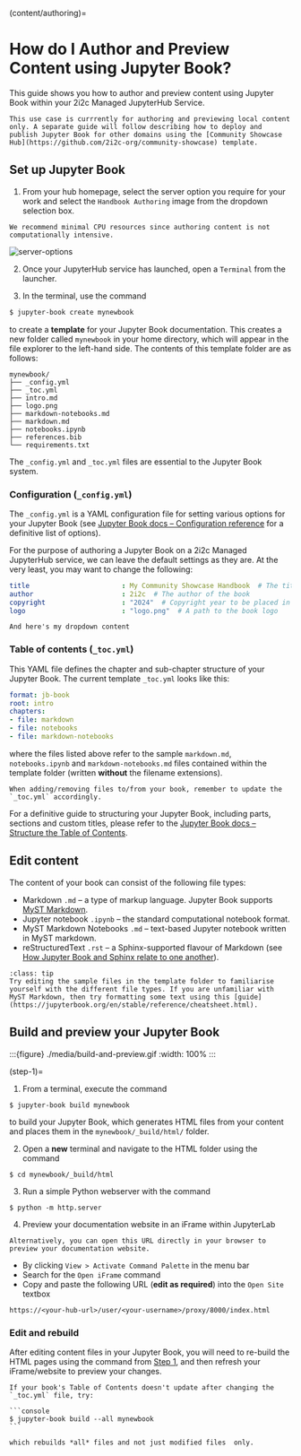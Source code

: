 (content/authoring)=
# How do I Author and Preview Content using Jupyter Book?

This guide shows you how to author and preview content using Jupyter Book within your 2i2c Managed JupyterHub Service.

```{note}
This use case is currrently for authoring and previewing local content only. A separate guide will follow describing how to deploy and publish Jupyter Book for other domains using the [Community Showcase Hub](https://github.com/2i2c-org/community-showcase) template. 
```

## Set up Jupyter Book

1. From your hub homepage, select the server option you require for your work and select the `Handbook Authoring` image from the dropdown selection box.

```{margin} Server options
We recommend minimal CPU resources since authoring content is not computationally intensive.
```

![server-options](./media/server-options.png)

2. Once your JupyterHub service has launched, open a `Terminal` from the launcher.

3. In the terminal, use the command

```bash
$ jupyter-book create mynewbook
```

to create a **template** for your Jupyter Book documentation. This creates a new folder called `mynewbook` in your home directory, which will appear in the file explorer to the left-hand side. The contents of this template folder are as follows:

```shell
mynewbook/
├── _config.yml
├── _toc.yml
├── intro.md
├── logo.png
├── markdown-notebooks.md
├── markdown.md
├── notebooks.ipynb
├── references.bib
└── requirements.txt
```

The `_config.yml` and `_toc.yml` files are essential to the Jupyter Book system.

### Configuration (`_config.yml`)

The `_config.yml` is a YAML configuration file for setting various options for your Jupyter Book (see [Jupyter Book docs – Configuration reference](https://jupyterbook.org/en/stable/customize/config.html) for a definitive list of options).

For the purpose of authoring a Jupyter Book on a 2i2c Managed JupyterHub service, we can leave the default settings as they are. At the very least, you may want to change the following:

```yaml
title                       : My Community Showcase Handbook  # The title of the book. Will be placed in the left navbar.
author                      : 2i2c  # The author of the book
copyright                   : "2024"  # Copyright year to be placed in the footer
logo                        : "logo.png"  # A path to the book logo
```

```{dropdown} Enabling extensions
And here's my dropdown content
```

### Table of contents (`_toc.yml`)

This YAML file defines the chapter and sub-chapter structure of your Jupyter Book. The current template `_toc.yml` looks like this:

```yaml
format: jb-book 
root: intro
chapters:
- file: markdown
- file: notebooks
- file: markdown-notebooks
```

where the files listed above refer to the sample `markdown.md`, `notebooks.ipynb` and `markdown-notebooks.md` files contained within the template folder (written **without** the filename extensions).

```{note}
When adding/removing files to/from your book, remember to update the `_toc.yml` accordingly.
```

For a definitive guide to structuring your Jupyter Book, including parts, sections and custom titles, please refer to the [Jupyter Book docs – Structure the Table of Contents](https://jupyterbook.org/en/stable/structure/toc.html).

## Edit content

The content of your book can consist of the following file types:

- Markdown `.md` – a type of markup language. Jupyter Book supports [MyST Markdown](https://jupyterbook.org/en/stable/content/myst.html).
- Jupyter notebook `.ipynb` – the standard computational notebook format.
- MyST Markdown Notebooks `.md` – text-based Jupyter notebook written in MyST markdown.
- reStructuredText `.rst` – a Sphinx-supported flavour of Markdown (see [How Jupyter Book and Sphinx relate to one another](https://jupyterbook.org/en/stable/explain/sphinx.html)).

`````{admonition} Exercise
:class: tip
Try editing the sample files in the template folder to familiarise yourself with the different file types. If you are unfamiliar with MyST Markdown, then try formatting some text using this [guide](https://jupyterbook.org/en/stable/reference/cheatsheet.html).
`````

## Build and preview your Jupyter Book

:::{figure} ./media/build-and-preview.gif
:width: 100%
:::

(step-1)=
1. From a terminal, execute the command

```shell
$ jupyter-book build mynewbook
```

to build your Jupyter Book, which generates HTML files from your content and places them in the `mynewbook/_build/html/` folder.

2. Open a **new** terminal and navigate to the HTML folder using the command

```shell
$ cd mynewbook/_build/html
```

3. Run a simple Python webserver with the command

```shell
$ python -m http.server
```

4. Preview your documentation website in an iFrame within JupyterLab

```{margin} Preview in your browser
Alternatively, you can open this URL directly in your browser to preview your documentation website.
```

  - By clicking `View > Activate Command Palette` in the menu bar
  - Search for the `Open iFrame` command 
  - Copy and paste the following URL (**edit as required**) into the `Open Site` textbox
  
  ```
  https://<your-hub-url>/user/<your-username>/proxy/8000/index.html
  ```

### Edit and rebuild

After editing content files in your Jupyter Book, you will need to re-build the HTML pages using the command from [Step 1](step-1), and then refresh your iFrame/website to preview your changes.

````{tip}
If your book's Table of Contents doesn't update after changing the `_toc.yml` file, try:

```console
$ jupyter-book build --all mynewbook
```

which rebuilds *all* files and not just modified files  only.
````